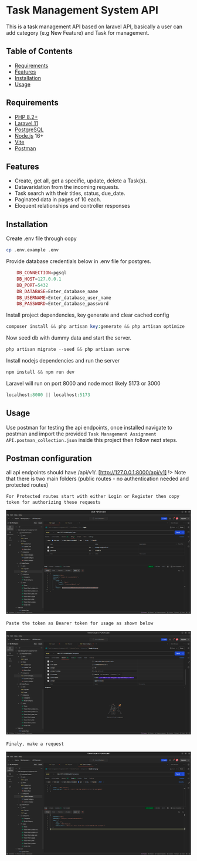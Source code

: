 Task Management System API 
==========================

This is a task management API based on laravel API, basically a user can add category (e.g New Feature) and Task for management.

Table of Contents
-----------------

* [Requirements](#requirements)
* [Features](#features)
* [Installation](#installation)
* [Usage](#usage)

Requirements
------------

* [PHP 8.2+][php]
* [Laravel 11][laravel]
* [PostgreSQL][postgresql]
* [Node.js][node] 16+
* [Vite][vite]
* [Postman][postman]

[php]: https://www.php.net/releases/
[laravel]: https://laravel.com/docs/11.x/installation
[postgresql]: https://www.postgresql.org/
[node]: https://nodejs.org
[vite]: https://vitejs.dev
[postman]: https://www.postman.com/

Features
--------

- Create, get all, get a specific, update, delete a Task(s).
- Datavaridation from the incoming requests.
- Task search with their titles, status, due_date.
- Paginated data in pages of 10 each.
- Eloquent relationships and controller responses

Installation
------------

Create .env file through copy

```bash
cp .env.example .env
```

Provide database credentials below in .env file for postgres.

```php
    DB_CONNECTION=pgsql
    DB_HOST=127.0.0.1
    DB_PORT=5432
    DB_DATABASE=Enter_database_name
    DB_USERNAME=Enter_database_user_name
    DB_PASSWORD=Enter_database_password
```
  
Install project dependencies, key generate and clear cached config

```php
composer install && php artisan key:generate && php artisan optimize
```
Now seed db with dummy data and start the server.

```php
php artisan migrate --seed && php artisan serve 
```

Install nodejs dependencies and run the server

```javascript
npm install && npm run dev
```

Laravel will run on port 8000 and node most likely 5173 or 3000

```php
localhost:8000 || localhost:5173
```

Usage
------------

Use postman for testing the api endpoints, once installed navigate to postman and import the provided `Task Management Assignment API.postman_collection.json` inside this project then follow next steps.

## Postman configuration

  all api endpoints should have /api/v1/. [http://127.0.0.1:8000/api/v1] !> Note that there is two main folders (public routes - no authentication needed and protected routes)

    For Protected routes start with either Login or Register then copy token for authorizing these requests

![alt text](https://github.com/ronald-kimeli/task-management-api/blob/master/public/images/login.png?raw=true)

    Paste the token as Bearer token for usage as shown below

![alt text](https://github.com/ronald-kimeli/task-management-api/blob/master/public/images/highlighted.png?raw=true)

    Finaly, make a request

![alt text](https://github.com/ronald-kimeli/task-management-api/blob/master/public/images/final.png?raw=true)













